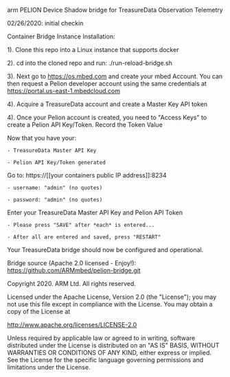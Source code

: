 arm PELION Device Shadow bridge for TreasureData Observation Telemetry
  
02/26/2020: initial checkin

Container Bridge Instance Installation:

1). Clone this repo into a Linux instance that supports docker

2). cd into the cloned repo and run: ./run-reload-bridge.sh

3). Next go to https://os.mbed.com and create your mbed Account. You can then request a Pelion developer account using the same credentials at https://portal.us-east-1.mbedcloud.com

4). Acquire a TreasureData account and create a Master Key API token

4). Once your Pelion account is created, you need to "Access Keys" to create a Pelion API Key/Token. Record the Token Value

Now that you have your:

    - TreasureData Master API Key

    - Pelion API Key/Token generated

Go to:  https://[[your containers public IP address]]:8234

    - username: "admin" (no quotes)

    - password: "admin" (no quotes)

Enter your TreasureData Master API Key and Pelion API Token

    - Please press "SAVE" after *each* is entered... 

    - After all are entered and saved, press "RESTART"

Your TreasureData bridge should now be configured and operational. 

Bridge source (Apache 2.0 licensed - Enjoy!): https://github.com/ARMmbed/pelion-bridge.git

Copyright 2020. ARM Ltd. All rights reserved.

Licensed under the Apache License, Version 2.0 (the "License");
you may not use this file except in compliance with the License.
You may obtain a copy of the License at

   http://www.apache.org/licenses/LICENSE-2.0

Unless required by applicable law or agreed to in writing, software
distributed under the License is distributed on an "AS IS" BASIS,
WITHOUT WARRANTIES OR CONDITIONS OF ANY KIND, either express or implied.
See the License for the specific language governing permissions and
limitations under the License. 
